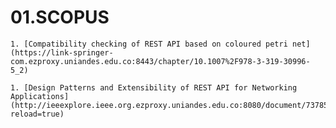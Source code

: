 # 01.SCOPUS
	1. [Compatibility checking of REST API based on coloured petri net](https://link-springer-com.ezproxy.uniandes.edu.co:8443/chapter/10.1007%2F978-3-319-30996-5_2)

	1. [Design Patterns and Extensibility of REST API for Networking Applications](http://ieeexplore.ieee.org.ezproxy.uniandes.edu.co:8080/document/7378522/?reload=true)
